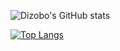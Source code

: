 ![Dizobo's GitHub stats](https://github-readme-stats.vercel.app/api?username=Dizobo&show_icons=true&theme=midnight-purple)

[![Top Langs](https://github-readme-stats.vercel.app/api/top-langs/?username=Dizobo&layout=compact)](https://github.com/anuraghazra/github-readme-stats)
